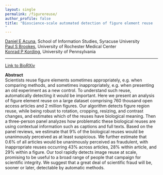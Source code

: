 ```yaml
---
layout: single
permalink: /figurereuse/
author_profile: false
title: "Bioscience-scale automated detection of figure element reuse
"
---
```


[Daniel E Acuna](deacuna@syr.edu), School of Information Studies, Syracuse University  
[Paul S Brookes](https://www.urmc.rochester.edu/people/23781238-paul-spencer-brookes), University of Rochester Medical Center  
[Konrad P Kording](http://kordinglab.com/), University of Pennsylvania

---------------------------------------
[Link to BioRXiv](http://biorxiv.org/cgi/content/short/269415v2)

**Abstract**  
Scientists reuse figure elements sometimes appropriately, e.g. when comparing methods, and sometimes inappropriately, e.g. when presenting an old experiment as a new control. To understand such reuse, automatically detecting it would be important. Here we present an analysis of figure element reuse on a large dataset comprising 760 thousand open access articles and 2 million figures. Our algorithm detects figure region reuse, while being robust to rotation, cropping, resizing, and contrast changes, and estimates which of the reuses have biological meaning. Then a three-person panel analyzes how problematic these biological reuses are using contextual information such as captions and full texts. Based on the panel reviews, we estimate that 9% of the biological reuses would be unanimously perceived as at least suspicious. We further estimate that 0.6% of all articles would be unanimously perceived as fraudulent, with inappropriate reuses occurring 43% across articles, 28% within article, and 29% within a figure. Our tool rapidly detects image reuse at scale, promising to be useful to a broad range of people that campaign for scientific integrity. We suggest that a great deal of scientific fraud will be, sooner or later, detectable by automatic methods.

